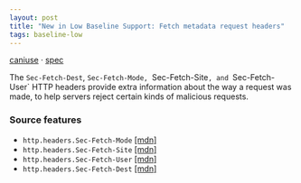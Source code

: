 ```yaml
---
layout: post
title: "New in Low Baseline Support: Fetch metadata request headers"
tags: baseline-low
---
```


[caniuse](https://caniuse.com/?search=fetch-metadata) · [spec](https://w3c.github.io/webappsec-fetch-metadata/)

The `Sec-Fetch-Dest`, `Sec-Fetch-Mode, `Sec-Fetch-Site`, and `Sec-Fetch-User` HTTP headers provide extra information about the way a request was made, to help servers reject certain kinds of malicious requests.

### Source features

- ``http.headers.Sec-Fetch-Mode`` [[mdn]](https://https://developer.mozilla.org/en-US/search?q=http.headers.Sec-Fetch-Mode)
- ``http.headers.Sec-Fetch-Site`` [[mdn]](https://https://developer.mozilla.org/en-US/search?q=http.headers.Sec-Fetch-Site)
- ``http.headers.Sec-Fetch-User`` [[mdn]](https://https://developer.mozilla.org/en-US/search?q=http.headers.Sec-Fetch-User)
- ``http.headers.Sec-Fetch-Dest`` [[mdn]](https://https://developer.mozilla.org/en-US/search?q=http.headers.Sec-Fetch-Dest)
